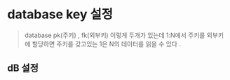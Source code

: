# database key 설정

> database pk(주키) , fk(외부키) 이렇게 두개가 있는데 1:N에서 주키를 외부키에 할당하면 주키를 갖고있는 1은 N의 데이터를 읽을 수 있다 .


## dB 설정 
